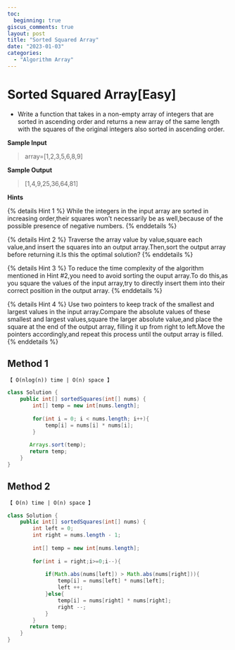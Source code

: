 ```yaml
---
toc:
  beginning: true
giscus_comments: true
layout: post
title: "Sorted Squared Array"
date: "2023-01-03"
categories:
  - "Algorithm Array"
---
```


# Sorted Squared Array[Easy]

- Write a function that takes in a non-empty array of integers that are sorted in ascending order and returns a new array of the same length with the squares of the original integers also sorted in ascending order.

**Sample Input**

> array=[1,2,3,5,6,8,9]

**Sample Output**

> [1,4,9,25,36,64,81]


**Hints**

{% details Hint 1 %} While the integers in the input array are sorted in increasing order,their squares won't necessarily be as well,because of the possible presence of negative numbers.  {% enddetails %}

{% details Hint 2 %} Traverse the array value by value,square each value,and insert the squares into an output array.Then,sort the output array before returning it.Is this the optimal solution?   {% enddetails %}

{% details Hint 3 %} To reduce the time complexity of the algorithm mentioned in Hint #2,you need to avoid sorting the ouput array.To do this,as you square the values of the input array,try to directly insert them into their correct position in the output array.  {% enddetails %}

{% details Hint 4 %} Use two pointers to keep track of the smallest and largest values in the input array.Compare the absolute values of these smallest and largest values,square the larger absolute value,and place the square at the end of the output array, filling it up from right to left.Move the pointers accordingly,and repeat this process until the output array is filled.  {% enddetails %}




## Method 1

```tex 
【 O(nlog(n)) time | O(n) space 】
```


```java
class Solution {
    public int[] sortedSquares(int[] nums) {
        int[] temp = new int[nums.length];
        
        for(int i = 0; i < nums.length; i++){
            temp[i] = nums[i] * nums[i];
        }
        
       Arrays.sort(temp);
       return temp;
    }
}
```

## Method 2

```tex 
【 O(n) time | O(n) space 】
```



```java
class Solution {
    public int[] sortedSquares(int[] nums) {
        int left = 0;
        int right = nums.length - 1;
        
        int[] temp = new int[nums.length];
        
        for(int i = right;i>=0;i--){
            
            if(Math.abs(nums[left]) > Math.abs(nums[right])){
                temp[i] = nums[left] * nums[left];
                left ++;
            }else{
                temp[i] = nums[right] * nums[right];
                right --;
            }
        }
       return temp;
    }
}
```

